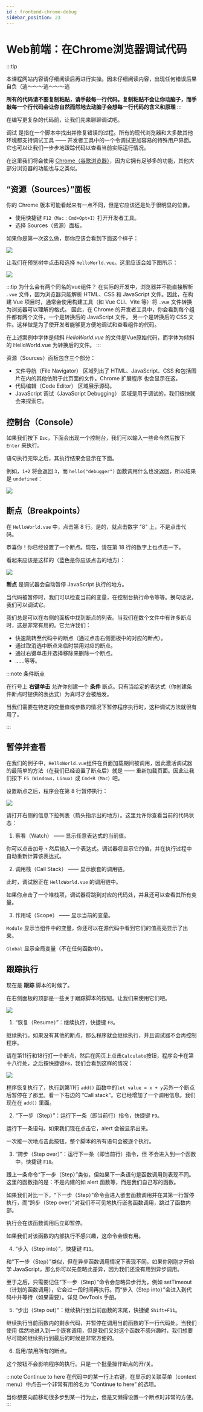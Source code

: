 ```yaml
---
id : frontend-chrome-debug
sidebar_position: 23
---
```


# Web前端：在Chrome浏览器调试代码

:::tip

本课程网站内容请仔细阅读后再进行实操。因未仔细阅读内容，出现任何错误后果自负（逃～～～逃～～～逃

**所有的代码请不要复制粘贴，请手敲每一行代码。复制粘贴不会让你动脑子，而手敲每一个行代码会让你自然而然地去动脑子会想每一行代码的含义和原理**
:::

在编写更复杂的代码前，让我们先来聊聊调试吧。

调试 是指在一个脚本中找出并修复错误的过程。所有的现代浏览器和大多数其他环境都支持调试工具 —— 开发者工具中的一个令调试更加容易的特殊用户界面。它也可以让我们一步步地跟踪代码以查看当前实际运行情况。

在这里我们将会使用 [Chrome（谷歌浏览器）](https://www.google.cn/intl/zh-CN/chrome/)，因为它拥有足够多的功能，其他大部分浏览器的功能也与之类似。

## “资源（Sources）”面板

你的 Chrome 版本可能看起来有一点不同，但是它应该还是处于很明显的位置。

- 使用快捷键 `F12（Mac：Cmd+Opt+I）`打开开发者工具。
- 选择 Sources（资源）面板。

如果你是第一次这么做，那你应该会看到下面这个样子：

![](./img/chrome_debug_01.png)

让我们在预览树中点击和选择 `HelloWorld.vue`。这里应该会如下图所示：

![](./img/chrome_debug_02.png)

:::tip 为什么会有两个同名的vue组件？
在实际的开发中，浏览器并不能直接解析 `.vue` 文件，因为浏览器只能解析 HTML、CSS 和 JavaScript 文件。因此，在构建 Vue 项目时，通常会使用构建工具（如 Vue CLI、Vite 等）将 `.vue` 文件转换为浏览器可以理解的格式。
因此，在 Chrome 的开发者工具中，你会看到每个组件都有两个文件，一个是转换后的 JavaScript 文件，
另一个是转换后的 CSS 文件。这样做是为了使开发者能够更方便地调试和查看组件的代码。

在上述案例中字体是倾斜 *HelloWorld.vue* 的文件是Vue原始代码，而字体为倾斜的 HelloWorld.vue 为转换后的文件。
:::

资源（Sources）面板包含三个部分：

- 文件导航（File Navigator） 区域列出了 HTML、JavaScript、CSS 和包括图片在内的其他依附于此页面的文件。Chrome 扩展程序 也会显示在这。
- 代码编辑（Code Editor） 区域展示源码。
- JavaScript 调试（JavaScript Debugging） 区域是用于调试的，我们很快就会来探索它。

## 控制台（Console）

如果我们按下 `Esc`，下面会出现一个控制台，我们可以输入一些命令然后按下 `Enter` 来执行。

语句执行完毕之后，其执行结果会显示在下面。

例如，`1+2` 将会返回 `3`，而 `hello("debugger")` 函数调用什么也没返回，所以结果是 `undefined`：

![](./img/chrome_debug_03.png)

## 断点（Breakpoints）

在 `HelloWorld.vue` 中，点击第 8 行。是的，就点击数字 "8" 上，不是点击代码。

恭喜你！你已经设置了一个断点。现在，请在第 18 行的数字上也点击一下。

看起来应该是这样的（蓝色是你应该点击的地方）：

![](./img/chrome_debug_04.png)

**断点** 是调试器会自动暂停 JavaScript 执行的地方。

当代码被暂停时，我们可以检查当前的变量，在控制台执行命令等等。换句话说，我们可以调试它。

我们总是可以在右侧的面板中找到断点的列表。当我们在数个文件中有许多断点时，这是非常有用的。它允许我们：

- 快速跳转至代码中的断点（通过点击右侧面板中的对应的断点）。
- 通过取消选中断点来临时禁用对应的断点。
- 通过右键单击并选择移除来删除一个断点。
- ……等等。


:::note 条件断点

在行号上 **右键单击** 允许你创建一个 **条件** 断点。只有当给定的表达式（你创建条件断点时提供的表达式）为真时才会被触发。

当我们需要在特定的变量值或参数的情况下暂停程序执行时，这种调试方法就很有用了。

:::

## 暂停并查看

在我们的例子中，`HelloWorld.vue`组件在页面加载期间被调用，因此激活调试器的最简单的方法（在我们已经设置了断点后）就是 —— 重新加载页面。因此让我们按下 `F5（Windows，Linux）`或 `Cmd+R（Mac）`吧。

设置断点之后，程序会在第 8 行暂停执行：

![](./img/chrome_debug_05.png)


请打开右侧的信息下拉列表（箭头指示出的地方）。这里允许你查看当前的代码状态：

1. 察看（Watch） —— 显示任意表达式的当前值。

你可以点击加号 `+` 然后输入一个表达式。调试器将显示它的值，并在执行过程中自动重新计算该表达式。

2. 调用栈（Call Stack） —— 显示嵌套的调用链。

此时，调试器正在 `HelloWorld.vue` 的调用链中。

如果你点击了一个堆栈项，调试器将跳到对应的代码处，并且还可以查看其所有变量。

3. 作用域（Scope） —— 显示当前的变量。

`Module` 显示当组件中的变量，你还可以在源代码中看到它们的值高亮显示了出来。

`Global` 显示全局变量（不在任何函数中）。


## 跟踪执行

现在是 **跟踪** 脚本的时候了。

在右侧面板的顶部是一些关于跟踪脚本的按钮。让我们来使用它们吧。

![](./img/chrome_debug_06.png)

1. “恢复（Resume）”：继续执行，快捷键 `F8`。

继续执行。如果没有其他的断点，那么程序就会继续执行，并且调试器不会再控制程序。

请在第11行和18行打一个断点，然后在网页上点击`Calculate`按钮，程序会卡在第十八行处，之后按快捷键`F8`，我们会看到这样的情况：

![](./img/chrome_debug_07.png)

程序恢复执行了，执行到第11行 `add()` 函数中的`let value = x + y`另外一个断点后暂停在了那里。看一下右边的 “Call stack”。它已经增加了一个调用信息。我们现在在 `add()` 里面。

2. “下一步（Step）”：运行下一条（即当前行）指令，快捷键 `F9`。

运行下一条语句。如果我们现在点击它，alert 会被显示出来。

一次接一次地点击此按钮，整个脚本的所有语句会被逐个执行。

3. “跨步（Step over）”：运行下一条（即当前行）指令，但 不会进入到一个函数中，快捷键 `F10`。

跟上一条命令“下一步（Step）”类似，但如果下一条语句是函数调用则表现不同。这里的函数指的是：不是内建的如 alert 函数等，而是我们自己写的函数。

如果我们对比一下，“下一步（Step）”命令会进入嵌套函数调用并在其第一行暂停执行，而“跨步（Step over）”对我们不可见地执行嵌套函数调用，跳过了函数内部。

执行会在该函数调用后立即暂停。

如果我们对该函数的内部执行不感兴趣，这命令会很有用。

4. “步入（Step into）”，快捷键 `F11`。

和“下一步（Step）”类似，但在异步函数调用情况下表现不同。如果你刚刚才开始学 JavaScript，那么你可以先忽略此差异，因为我们还没有用到异步调用。

至于之后，只需要记住“下一步（Step）”命令会忽略异步行为，例如 setTimeout（计划的函数调用），它会过一段时间再执行。而“步入（Step into）”会进入到代码中并等待（如果需要）。详见 DevTools 手册。

5. “步出（Step out）”：继续执行到当前函数的末尾，快捷键 `Shift+F11`。

继续执行当前函数内的剩余代码，并暂停在调用当前函数的下一行代码处。当我们使用  偶然地进入到一个嵌套调用，但是我们又对这个函数不感兴趣时，我们想要尽可能的继续执行到最后的时候是非常方便的。

6. 启用/禁用所有的断点。

这个按钮不会影响程序的执行。只是一个批量操作断点的开/关。


:::note Continue to here
在代码中的某一行上右键，在显示的关联菜单（context menu）中点击一个非常有用的名为 “Continue to here” 的选项。

当你想要向前移动很多步到某一行为止，但是又懒得设置一个断点时非常的方便。
:::